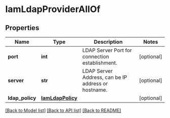 # IamLdapProviderAllOf

## Properties
Name | Type | Description | Notes
------------ | ------------- | ------------- | -------------
**port** | **int** | LDAP Server Port for connection establishment.   | [optional] 
**server** | **str** | LDAP Server Address, can be IP address or hostname.    | [optional] 
**ldap_policy** | [**IamLdapPolicy**](.md) |  | [optional] 

[[Back to Model list]](../README.md#documentation-for-models) [[Back to API list]](../README.md#documentation-for-api-endpoints) [[Back to README]](../README.md)


